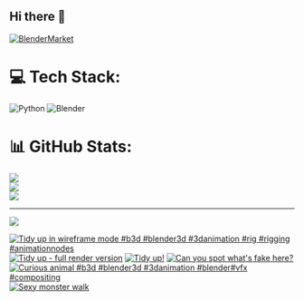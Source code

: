## Hi there 👋

<!--
**luckychris/luckychris** is a ✨ _special_ ✨ repository because its `README.md` (this file) appears on your GitHub profile.

Here are some ideas to get you started:

- 🔭 I’m currently working on ...
- 🌱 I’m currently learning ...
- 👯 I’m looking to collaborate on ...
- 🤔 I’m looking for help with ...
- 💬 Ask me about ...
- 📫 How to reach me: https://www.instagram.com/blender.fun/
- 😄 Pronouns: ...
- ⚡ Fun fact: ...
-->


[![BlenderMarket](https://assets.superhivemarket.com/site_assets/blendermarketlogo.png)](https://blendermarket.com/creators/blenderfun)

# 💻 Tech Stack:
![Python](https://img.shields.io/badge/python-3670A0?style=for-the-badge&logo=python&logoColor=ffdd54) ![Blender](https://img.shields.io/badge/blender-%23F5792A.svg?style=for-the-badge&logo=blender&logoColor=white)
# 📊 GitHub Stats:
![](https://github-readme-stats.vercel.app/api?username=luckychris&theme=great-gatsby&hide_border=false&include_all_commits=false&count_private=false)<br/>
![](https://github-readme-streak-stats.herokuapp.com/?user=luckychris&theme=great-gatsby&hide_border=false)<br/>
![](https://github-readme-stats.vercel.app/api/top-langs/?username=luckychris&theme=great-gatsby&hide_border=false&include_all_commits=false&count_private=false&layout=compact)

---
[![](https://visitcount.itsvg.in/api?id=luckychris&icon=0&color=0)](https://visitcount.itsvg.in)

<!-- Proudly created with GPRM ( https://gprm.itsvg.in ) -->

<!-- BEGIN YOUTUBE-CARDS -->
[![Tidy up in wireframe mode #b3d #blender3d #3danimation #rig #rigging #animationnodes](https://ytcards.demolab.com/?id=eB_DenSDniA&title=Tidy+up+in+wireframe+mode+%23b3d+%23blender3d+%233danimation+%23rig+%23rigging+%23animationnodes&lang=en&timestamp=1745814408&background_color=%230d1117&title_color=%23ffffff&stats_color=%23dedede&max_title_lines=1&width=250&border_radius=5 "Tidy up in wireframe mode #b3d #blender3d #3danimation #rig #rigging #animationnodes")](https://www.youtube.com/watch?v=eB_DenSDniA)
[![Tidy up - full render version](https://ytcards.demolab.com/?id=TN66H4Qfwj4&title=Tidy+up+-+full+render+version&lang=en&timestamp=1745760437&background_color=%230d1117&title_color=%23ffffff&stats_color=%23dedede&max_title_lines=1&width=250&border_radius=5 "Tidy up - full render version")](https://www.youtube.com/watch?v=TN66H4Qfwj4)
[![Tidy up!](https://ytcards.demolab.com/?id=rJYNmHmN6rI&title=Tidy+up%21&lang=en&timestamp=1745751422&background_color=%230d1117&title_color=%23ffffff&stats_color=%23dedede&max_title_lines=1&width=250&border_radius=5 "Tidy up!")](https://www.youtube.com/watch?v=rJYNmHmN6rI)
[![Can you spot what's fake here?](https://ytcards.demolab.com/?id=R1Yn8FdU4zY&title=Can+you+spot+what%27s+fake+here%3F&lang=en&timestamp=1744799895&background_color=%230d1117&title_color=%23ffffff&stats_color=%23dedede&max_title_lines=1&width=250&border_radius=5 "Can you spot what's fake here?")](https://www.youtube.com/watch?v=R1Yn8FdU4zY)
[![Curious animal #b3d #blender3d #3danimation #blender#vfx #compositing](https://ytcards.demolab.com/?id=k8YXFD-rQtw&title=Curious+animal+%23b3d+%23blender3d+%233danimation+%23blender%23vfx+%23compositing&lang=en&timestamp=1744724926&background_color=%230d1117&title_color=%23ffffff&stats_color=%23dedede&max_title_lines=1&width=250&border_radius=5 "Curious animal #b3d #blender3d #3danimation #blender#vfx #compositing")](https://www.youtube.com/watch?v=k8YXFD-rQtw)
[![Sexy monster walk](https://ytcards.demolab.com/?id=tXzztnLZvoY&title=Sexy+monster+walk&lang=en&timestamp=1744714261&background_color=%230d1117&title_color=%23ffffff&stats_color=%23dedede&max_title_lines=1&width=250&border_radius=5 "Sexy monster walk")](https://www.youtube.com/watch?v=tXzztnLZvoY)
<!-- END YOUTUBE-CARDS -->

